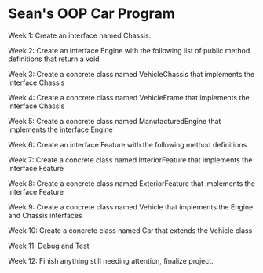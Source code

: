 # Sean's OOP Car Program

Week 1: Create an interface named Chassis.

Week 2: Create an interface Engine with the following list of public method definitions that return a void

Week 3: Create a concrete class named VehicleChassis that implements the interface Chassis

Week 4: Create a concrete class named VehicleFrame that implements the interface Chassis

Week 5: Create a concrete class named ManufacturedEngine that implements the interface Engine

Week 6: Create an interface Feature with the following method definitions

Week 7: Create a concrete class named InteriorFeature that implements the interface Feature

Week 8: Create a concrete class named ExteriorFeature that implements the interface Feature

Week 9: Create a concrete class named Vehicle that implements the Engine and Chassis interfaces

Week 10: Create a concrete class named Car that extends the Vehicle class

Week 11: Debug and Test

Week 12: Finish anything still needing attention, finalize project.
